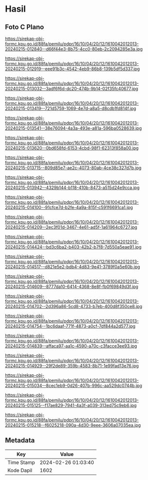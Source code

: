 # Hasil

## Foto C Plano

https://sirekap-obj-formc.kpu.go.id/88fa/pemilu/pdpr/16/10/04/20/12/1610042012013-20240215-012840--d66f44e3-8b75-4cc0-80eb-2c2094285e3a.jpg

https://sirekap-obj-formc.kpu.go.id/88fa/pemilu/pdpr/16/10/04/20/12/1610042012013-20240215-012919--eee91b3c-4542-4eb9-86b8-139b5df5d337.jpg

https://sirekap-obj-formc.kpu.go.id/88fa/pemilu/pdpr/16/10/04/20/12/1610042012013-20240215-013032--3adf6f6d-dc20-474b-9b14-02f35fc40677.jpg

https://sirekap-obj-formc.kpu.go.id/88fa/pemilu/pdpr/16/10/04/20/12/1610042012013-20240215-013419--721d5759-1069-4e7d-a8a5-d8cdb1fd814f.jpg

https://sirekap-obj-formc.kpu.go.id/88fa/pemilu/pdpr/16/10/04/20/12/1610042012013-20240215-013541--38e76094-4a3a-493e-a81a-596ba0528639.jpg

https://sirekap-obj-formc.kpu.go.id/88fa/pemilu/pdpr/16/10/04/20/12/1610042012013-20240215-013620--0bd658fd-6153-4cbd-98f1-62313f858a00.jpg

https://sirekap-obj-formc.kpu.go.id/88fa/pemilu/pdpr/16/10/04/20/12/1610042012013-20240215-013715--809d85e7-ae2c-4073-80ab-4ce38c327d7b.jpg

https://sirekap-obj-formc.kpu.go.id/88fa/pemilu/pdpr/16/10/04/20/12/1610042012013-20240215-013942--4329b144-b118-410b-8473-a515d24e9cca.jpg

https://sirekap-obj-formc.kpu.go.id/88fa/pemilu/pdpr/16/10/04/20/12/1610042012013-20240215-014100--91cfce7d-b2fe-4a9a-815f-c591f6691ca1.jpg

https://sirekap-obj-formc.kpu.go.id/88fa/pemilu/pdpr/16/10/04/20/12/1610042012013-20240215-014209--2ec3f01d-3467-4e61-ad5f-1a61964c6727.jpg

https://sirekap-obj-formc.kpu.go.id/88fa/pemilu/pdpr/16/10/04/20/12/1610042012013-20240215-014424--bd3c6ba2-b403-42b2-b7f8-7d550a5eae91.jpg

https://sirekap-obj-formc.kpu.go.id/88fa/pemilu/pdpr/16/10/04/20/12/1610042012013-20240215-014517--d821e5e2-bdb4-4d83-9e41-3789f0a5e60b.jpg

https://sirekap-obj-formc.kpu.go.id/88fa/pemilu/pdpr/16/10/04/20/12/1610042012013-20240215-014609--8777da10-6414-4368-8e8f-fb0f69849d3f.jpg

https://sirekap-obj-formc.kpu.go.id/88fa/pemilu/pdpr/16/10/04/20/12/1610042012013-20240215-014702--2d396a86-5cd8-4733-b7eb-400d8f350ce8.jpg

https://sirekap-obj-formc.kpu.go.id/88fa/pemilu/pdpr/16/10/04/20/12/1610042012013-20240215-014754--1bc6daaf-771f-4873-a0cf-7df844a2d577.jpg

https://sirekap-obj-formc.kpu.go.id/88fa/pemilu/pdpr/16/10/04/20/12/1610042012013-20240215-014839--affaca97-aa1c-4590-a70c-c3facce3ee93.jpg

https://sirekap-obj-formc.kpu.go.id/88fa/pemilu/pdpr/16/10/04/20/12/1610042012013-20240215-014929--29f2de89-359b-4583-8b71-1e99fad13e76.jpg

https://sirekap-obj-formc.kpu.go.id/88fa/pemilu/pdpr/16/10/04/20/12/1610042012013-20240215-015034--8cec1eb9-0d26-407b-996c-aa529dc0744b.jpg

https://sirekap-obj-formc.kpu.go.id/88fa/pemilu/pdpr/16/10/04/20/12/1610042012013-20240215-015125--f17ae829-7941-4a3f-a039-313ed75c9eb6.jpg

https://sirekap-obj-formc.kpu.go.id/88fa/pemilu/pdpr/16/10/04/20/12/1610042012013-20240215-015218--f6025218-090a-4d30-9eee-3606a07035ea.jpg


## Metadata

| Key        | Value               |
| ---------- | ------------------- |
| Time Stamp | 2024-02-26 01:03:40 |
| Kode Dapil | 1602                |



